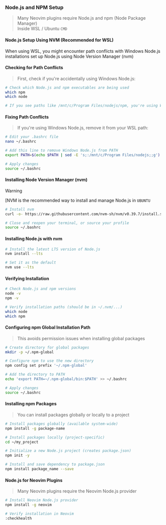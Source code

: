 ### Node.js and NPM Setup

> Many Neovim plugins require Node.js and npm (Node Package Manager)  
> Inside WSL / Ubuntu `CMD`  

#### Node.js Setup Using NVM (Recommended for WSL)

When using WSL, you might encounter path conflicts with Windows Node.js installations set up Node.js using Node Version Manager (nvm)

#### Checking for Path Conflicts

> First, check if you're accidentally using Windows Node.js:

```bash
# Check which Node.js and npm executables are being used
which npm
which node

# If you see paths like /mnt/c/Program Files/nodejs/npm, you're using Windows Node.js
```

#### Fixing Path Conflicts

> If you're using Windows Node.js, remove it from your WSL path:

```bash
# Edit your .bashrc file
nano ~/.bashrc

# Add this line to remove Windows Node.js from PATH
export PATH=$(echo $PATH | sed -E 's;:/mnt/c/Program Files/nodejs;;g')

# Apply changes
source ~/.bashrc
```

#### Installing Node Version Manager (nvm)

> [!WARNING]
> [NVM is the recommended way to install and manage Node.js in `UBUNTU`

```bash
# Install nvm
curl -o- https://raw.githubusercontent.com/nvm-sh/nvm/v0.39.7/install.sh | bash

# Close and reopen your terminal, or source your profile
source ~/.bashrc
```

#### Installing Node.js with nvm

```bash
# Install the latest LTS version of Node.js
nvm install --lts

# Set it as the default
nvm use --lts
```

#### Verifying Installation

```bash
# Check Node.js and npm versions
node -v
npm -v

# Verify installation paths (should be in ~/.nvm/...)
which node
which npm
```

#### Configuring npm Global Installation Path
> This avoids permission issues when installing global packages  

```bash
# Create directory for global packages
mkdir -p ~/.npm-global

# Configure npm to use the new directory
npm config set prefix '~/.npm-global'

# Add the directory to PATH
echo 'export PATH=~/.npm-global/bin:$PATH' >> ~/.bashrc

# Apply changes
source ~/.bashrc
```

#### Installing npm Packages
> You can install packages globally or locally to a project  

```bash
# Install packages globally (available system-wide)
npm install -g package-name

# Install packages locally (project-specific)
cd ~/my_project

# Initialize a new Node.js project (creates package.json)
npm init -y

# Install and save dependency to package.json
npm install package_name --save
```

#### Node.js for Neovim Plugins
> Many Neovim plugins require the Neovim Node.js provider  

```bash
# Install Neovim Node.js provider
npm install -g neovim

# Verify installation in Neovim
:checkhealth
```
